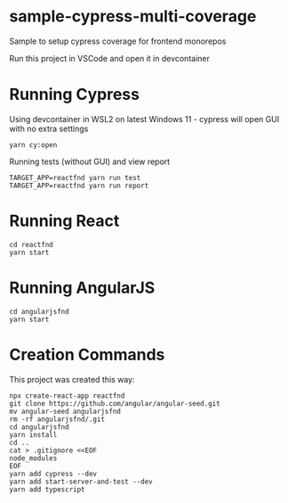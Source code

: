 # sample-cypress-multi-coverage
Sample to setup cypress coverage for frontend monorepos

Run this project in VSCode and open it in devcontainer

# Running Cypress

Using devcontainer in WSL2 on latest Windows 11 - cypress will open GUI with no extra settings
```
yarn cy:open
```

Running tests (without GUI) and view report
```
TARGET_APP=reactfnd yarn run test
TARGET_APP=reactfnd yarn run report
```

# Running React

```shell
cd reactfnd
yarn start
```

# Running AngularJS

```shell
cd angularjsfnd
yarn start
```

# Creation Commands

This project was created this way:

```shell
npx create-react-app reactfnd
git clone https://github.com/angular/angular-seed.git
mv angular-seed angularjsfnd
rm -rf angularjsfnd/.git
cd angularjsfnd
yarn install
cd ..
cat > .gitignore <<EOF
node_modules
EOF
yarn add cypress --dev
yarn add start-server-and-test --dev
yarn add typescript
```
